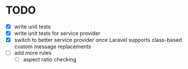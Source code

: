 # TODO

- [x] write unit tests
- [x] write unit tests for service provider
- [x] switch to better service provider once Laravel supports class-based custom message replacements
- [ ] add more rules
    + [ ] aspect ratio checking